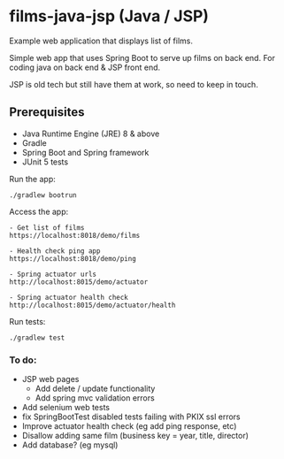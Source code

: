 # films-java-jsp (Java / JSP)

Example web application that displays list of films.

Simple web app that uses Spring Boot to serve up films on back end.  For coding java on back end & JSP front end.

JSP is old tech but still have them at work, so need to keep in touch.

## Prerequisites
* Java Runtime Engine (JRE) 8 & above
* Gradle
* Spring Boot and Spring framework
* JUnit 5 tests

Run the app:
```
./gradlew bootrun
```

Access the app:
```
- Get list of films
https://localhost:8018/demo/films

- Health check ping app
https://localhost:8018/demo/ping

- Spring actuator urls
http://localhost:8015/demo/actuator

- Spring actuator health check
http://localhost:8015/demo/actuator/health 
```

Run tests:
```
./gradlew test
```

### To do:
* JSP web pages
  * Add delete / update functionality
  * Add spring mvc validation errors
* Add selenium web tests
* fix SpringBootTest disabled tests failing with PKIX ssl errors
* Improve actuator health check (eg add ping response, etc)
* Disallow adding same film (business key = year, title, director)
* Add database? (eg mysql)